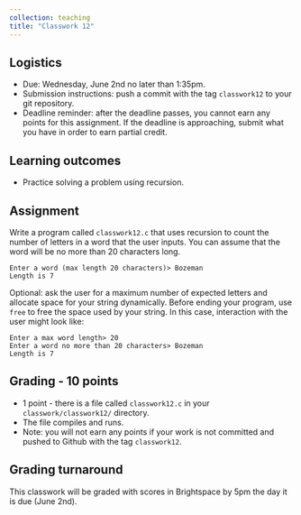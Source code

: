 ```yaml
---
collection: teaching
title: "Classwork 12"
---
```


## Logistics
* Due: Wednesday, June 2nd no later than 1:35pm.
* Submission instructions: push a commit with the tag `classwork12` to your git
	repository.
* Deadline reminder: after the deadline passes, you cannot earn any points for
	this assignment. If the deadline is approaching, submit what you have in
	order to earn partial credit.

## Learning outcomes
* Practice solving a problem using recursion.

## Assignment

Write a program called `classwork12.c` that uses recursion to count the number
of letters in a word that the user inputs. You can assume that the word will be
no more than 20 characters long.

```
Enter a word (max length 20 characters)> Bozeman
Length is 7
```

Optional: ask the user for a maximum number of expected letters and allocate
space for your string dynamically. Before ending your program, use `free` to
free the space used by your string. In this case, interaction with the user
might look like:
```
Enter a max word length> 20
Enter a word no more than 20 characters> Bozeman
Length is 7
```

## Grading - 10 points
* 1 point - there is a file called `classwork12.c` in your
	`classwork/classwork12/` directory.
* The file compiles and runs.
* Note: you will not earn any points if your work is not committed and pushed to
Github with the tag `classwork12`.

## Grading turnaround
This classwork will be graded with scores in Brightspace by 5pm the day it is
due (June 2nd).
